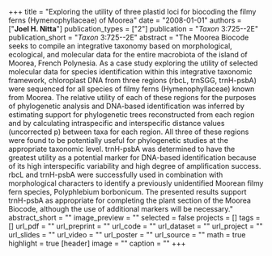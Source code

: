 +++
title = "Exploring the utility of three plastid loci for biocoding the filmy ferns (Hymenophyllaceae) of Moorea"
date = "2008-01-01"
authors = ["**Joel H. Nitta**"]
publication_types = ["2"]
publication = "_Taxon_ 3:725--2E"
publication_short = "_Taxon_ 3:725--2E"
abstract = "The Moorea Biocode seeks to compile an integrative taxonomy based on morphological, ecological, and molecular data for the entire macrobiota of the island of Moorea, French Polynesia. As a case study exploring the utility of selected molecular data for species identification within this integrative taxonomic framework, chloroplast DNA from three regions (rbcL, trnSGG, trnH-psbA) were sequenced for all species of filmy ferns (Hymenophyllaceae) known from Moorea. The relative utility of each of these regions for the purposes of phylogenetic analysis and DNA-based identification was inferred by estimating support for phylogenetic trees reconstructed from each region and by calculating intraspecific and interspecific distance values (uncorrected p) between taxa for each region. All three of these regions were found to be potentially useful for phylogenetic studies at the appropriate taxonomic level. trnH-psbA was determined to have the greatest utility as a potential marker for DNA-based identification because of its high interspecific variability and high degree of amplification success. rbcL and trnH-psbA were successfully used in combination with morphological characters to identify a previously unidentified Moorean filmy fern species, Polyphlebium borbonicum. The presented results support trnH-psbA as appropriate for completing the plant section of the Moorea Biocode, although the use of additional markers will be necessary."
abstract_short = ""
image_preview = ""
selected = false
projects = []
tags = []
url_pdf = ""
url_preprint = ""
url_code = ""
url_dataset = ""
url_project = ""
url_slides = ""
url_video = ""
url_poster = ""
url_source = ""
math = true
highlight = true
[header]
image = ""
caption = ""
+++
